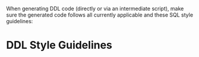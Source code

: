 When generating DDL code (directly or via an intermediate script), make sure the generated code follows all currently applicable and these SQL style guidelines:

# **DDL Style Guidelines**

